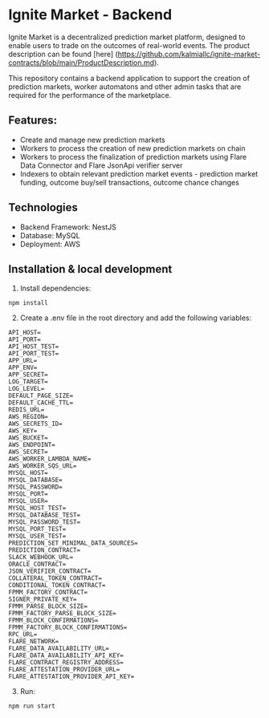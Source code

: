 # Ignite Market - Backend

Ignite Market is a decentralized prediction market platform, designed to enable users to trade on the outcomes of real-world events. 
The product description can be found [here] (https://github.com/kalmiallc/ignite-market-contracts/blob/main/ProductDescription.md).

This repository contains a backend application to support the creation of prediction markets, worker automatons and other admin tasks that are required for the performance of the marketplace.

## Features:
* Create and manage new prediction markets
* Workers to process the creation of new prediction markets on chain
* Workers to process the finalization of prediction markets using Flare Data Connector and Flare JsonApi verifier server
* Indexers to obtain relevant prediction market events - prediction market funding, outcome buy/sell transactions, outcome chance changes


## Technologies
* Backend Framework: NestJS
* Database: MySQL
* Deployment: AWS


## Installation & local development

1. Install dependencies:

```
npm install
```

2. Create a .env file in the root directory and add the following variables:

```
API_HOST=
API_PORT=
API_HOST_TEST=
API_PORT_TEST=
APP_URL=
APP_ENV=
APP_SECRET=
LOG_TARGET=
LOG_LEVEL=
DEFAULT_PAGE_SIZE=
DEFAULT_CACHE_TTL=
REDIS_URL=
AWS_REGION=
AWS_SECRETS_ID=
AWS_KEY=
AWS_BUCKET=
AWS_ENDPOINT=
AWS_SECRET=
AWS_WORKER_LAMBDA_NAME=
AWS_WORKER_SQS_URL=
MYSQL_HOST=
MYSQL_DATABASE=
MYSQL_PASSWORD=
MYSQL_PORT=
MYSQL_USER=
MYSQL_HOST_TEST=
MYSQL_DATABASE_TEST=
MYSQL_PASSWORD_TEST=
MYSQL_PORT_TEST=
MYSQL_USER_TEST=
PREDICTION_SET_MINIMAL_DATA_SOURCES=
PREDICTION_CONTRACT=
SLACK_WEBHOOK_URL=
ORACLE_CONTRACT=
JSON_VERIFIER_CONTRACT=
COLLATERAL_TOKEN_CONTRACT=
CONDITIONAL_TOKEN_CONTRACT=
FPMM_FACTORY_CONTRACT=
SIGNER_PRIVATE_KEY=
FPMM_PARSE_BLOCK_SIZE=
FPMM_FACTORY_PARSE_BLOCK_SIZE=
FPMM_BLOCK_CONFIRMATIONS=
FPMM_FACTORY_BLOCK_CONFIRMATIONS=
RPC_URL=
FLARE_NETWORK=
FLARE_DATA_AVAILABILITY_URL=
FLARE_DATA_AVAILABILITY_API_KEY=
FLARE_CONTRACT_REGISTRY_ADDRESS=
FLARE_ATTESTATION_PROVIDER_URL=
FLARE_ATTESTATION_PROVIDER_API_KEY=
```

3. Run:

```
npm run start
```